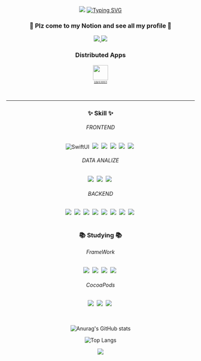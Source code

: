 <div align=center>
	<img src="https://capsule-render.vercel.app/api?type=waving&color=1C9AF7FF&height=100&section=header" />
	<a href="https://git.io/typing-svg"><img src="https://readme-typing-svg.demolab.com?font=Fira+Sans&weight=1000&size=30&duration=1000&pause=1000&color=1C9AF7&center=true&vCenter=true&multiline=true&height=100&lines=IOS+Developer+;Rano-K's+Github" alt="Typing SVG" /></a>
	<h3>🧰 Plz come to my Notion and see all my profile 🧰</h3>
<div align=center>
	<a href="mailto:minsoo0704@naver.com">
		<img src="https://img.shields.io/badge/GMail-4285F4?style=for-the-badge&logo=Google&logoColor=white" />
	</a>
	<a href="https://rano-k.notion.site/Rano-K-871962e09b1d48049a7a44288847bbbd?pvs=4">
		<img src="https://img.shields.io/badge/Notion-%23000000.svg?style=for-the-badge&logo=notion&logoColor=white" />
	</a>
<br>

 	
		
<!-- 	<a href="https://www.youtube.com/@Rano-K">
<img src="https://img.shields.io/badge/JAVA-007396?style=for-the-badge&logo=java&logoColor=white">
	<img src="https://img.shields.io/badge/Youtube-EE0000?style=for-the-badge&logo=Youtube&logoColor=white" />
</a> -->
	


	
</div>

<div align="center">
	<h3>Distributed Apps</h3>
	<a href="https://apps.apple.com/kr/app/%EC%98%A4%EB%8A%98%EC%9D%98-%EC%9D%B4%EC%95%BC%EA%B8%B0/id6474295841">
		<figure>
			<img src="https://is1-ssl.mzstatic.com/image/thumb/Purple122/v4/ae/3a/81/ae3a817b-ecd8-fb47-854e-61867258b056/AppIcon-0-0-1x_U007emarketing-0-10-0-85-220.png/460x0w.webp" width="40"/><br>
 			<figcaption style="font-size: 6px;">오늘의 이야기</figcaption>	
		</figure>
  	</a>
</div>

<br>

<hr>


<body>

<!--**Rano-K/Rano-K** is a ✨ _special_ ✨ repository because its `README.md` (this file) appears on your GitHub profile.

Here are some ideas to get you started:
- 🔭 I’m currently working on ...
- 🌱 I’m currently learning ...
- 👯 I’m looking to collaborate on ...
- 🤔 I’m looking for help with ...
- 💬 Ask me about ...
- 📫 How to reach me: ...
- 😄 Pronouns: ...
- ⚡ Fun fact: ...
-->

<!--내용 부분-->
<h3 align="center">✨ Skill ✨</h3>
<div align="center">
<!--Swift, SwiftUI-->
<h6 align="center">FRONTEND</h6>
  <img alt="SwiftUI" src ="https://img.shields.io/badge/Swift-F05138.svg?&style=for-the-badge&logo=Swift&logoColor=white"/>&nbsp
  <img src ="https://img.shields.io/badge/SwiftUI-034be7.svg?&style=for-the-badge&logo=Swift&logoColor=white"/>&nbsp
  <img src ="https://img.shields.io/badge/Dart-0175C2.svg?&style=for-the-badge&logo=Dart&logoColor=white"/>&nbsp
  <img src="https://img.shields.io/badge/javascript-F7DF1E.svg?style=for-the-badge&logo=javascript&logoColor=20232a" />&nbsp
  <img src ="https://img.shields.io/badge/HTML5-E34F26.svg?&style=for-the-badge&logo=HTML5&logoColor=white"/>&nbsp
  <img src ="https://img.shields.io/badge/R-276DC3.svg?&style=for-the-badge&logo=R&logoColor=white"/>&nbsp
</div>
  
  
<h6 align="center">DATA ANALIZE</h6>
<div align="center">
  <img src="https://img.shields.io/badge/pandas-150458.svg?style=for-the-badge&logo=pandas&logoColor=white" />&nbsp
  <img src="https://img.shields.io/badge/numpy-4d77cf.svg?style=for-the-badge&logo=numpy&logoColor=white" />&nbsp
  <img src="https://img.shields.io/badge/Matplotlib-11557c.svg?style=for-the-badge&logo=Matplotlib&logoColor=white" />&nbsp
</div>



<!-- fastAPI, Firebase, MySQL, SQLite, Flask, SpringBoot, tomcat, JSP -->
<h6 align="center">BACKEND</h6>
<div align="center">
	<img src ="https://img.shields.io/badge/Python-3776AB.svg?&style=for-the-badge&logo=Python&logoColor=white"/>&nbsp
	<img src="https://img.shields.io/badge/FastAPI-0009688.svg?style=for-the-badge&logo=FastAPI&logoColor=white" />&nbsp
	<img src="https://img.shields.io/badge/Firebase-DD2C00.svg?style=for-the-badge&logo=Firebase&logoColor=white" />&nbsp
	<img src="https://img.shields.io/badge/MySQL-4479A1.svg?style=for-the-badge&logo=MySQL&logoColor=white" />&nbsp
	<img src="https://img.shields.io/badge/SQLite-003B57.svg?style=for-the-badge&logo=SQLite&logoColor=white" />&nbsp
	<img src="https://img.shields.io/badge/Flask-000000.svg?style=for-the-badge&logo=Flask&logoColor=white" />&nbsp
	<!--AWS-->
	<img src="https://img.shields.io/badge/Amazon RDS-527FFF.svg?style=for-the-badge&logo=Amazon RDS&logoColor=white" />&nbsp
 	<img src="https://img.shields.io/badge/Amazon EC2-FF9900.svg?style=for-the-badge&logo=Amazon EC2&logoColor=white" />&nbsp
  	
	
</div>
<br>

<!--Studying-->
<h3 align="center">📚 Studying 📚</h3>

<div align="center">
  <h6 align="center">FrameWork</h6>
  <img src="https://img.shields.io/badge/UIKit-2396F3.svg?style=for-the-badge&logo=UIKit&logoColor=white" />&nbsp
  <img src="https://img.shields.io/badge/SwiftUI-F05138.svg?style=for-the-badge&logo=Swift&logoColor=white" />&nbsp
  <img src="https://img.shields.io/badge/Combine-67C52A?style=for-the-badge&logo=Swift&logoColor=white" />&nbsp
  <img src="https://img.shields.io/badge/Flutter-02569B?style=for-the-badge&logo=Flutter&logoColor=white" />&nbsp</br>
  <h6 align="center">CocoaPods</h6>
  <img src="https://img.shields.io/badge/RxSwift-de0afa?style=for-the-badge&logo=Swift&logoColor=white" />&nbsp
  <img src="https://img.shields.io/badge/Tuist-5900f4?style=for-the-badge&logo=Swift&logoColor=white" />&nbsp
  <img src="https://img.shields.io/badge/TCA-f47600?style=for-the-badge&logo=Swift&logoColor=white" />&nbsp
  
	
  

</div>



<br>

<br>
<div align="center">
	
![Anurag's GitHub stats](https://github-readme-stats.vercel.app/api?username=Rano-K&count_private=true&show_icons=true&theme=tokyonight)

<!--Except Language at Stat : scss, jupyter notebook, java, CSS, HTML, JavaScript-->
![Top Langs](https://github-readme-stats.vercel.app/api/top-langs/?username=Rano-K&hide=scss,jupyter%20notebook,java,CSS,HTML,JavaScript,CMake&layout=compact&theme=tokyonight)

</div>

  
</body>
<div align="center">
	<img src="https://capsule-render.vercel.app/api?type=waving&color=1C9AF7FF&height=100&section=footer" />
</div>

